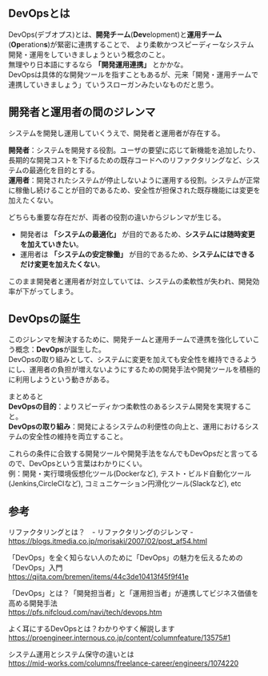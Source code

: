 ## DevOpsとは
DevOps(デブオプス)とは、**開発チーム**(**Dev**elopment)と**運用チーム**(**Op**eration**s**)が緊密に連携することで、
より柔軟かつスピーディーなシステム開発・運用をしていきましょうという概念のこと。  
無理やり日本語にするなら **「開発運用連携」** とかかな。  
DevOpsは具体的な開発ツールを指すこともあるが、元来「開発・運用チームで連携していきましょう」ていうスローガンみたいなものだと思う。


## 開発者と運用者の間のジレンマ
システムを開発し運用していくうえで、開発者と運用者が存在する。

**開発者**：システムを開発する役割。ユーザの要望に応じて新機能を追加したり、長期的な開発コストを下げるための既存コードへのリファクタリングなど、システムの最適化を目的とする。  
**運用者**：開発されたシステムが停止しないように運用する役割。システムが正常に稼働し続けることが目的であるため、安全性が担保された既存機能には変更を加えたくない。

どちらも重要な存在だが、両者の役割の違いからジレンマが生じる。  
- 開発者は **「システムの最適化」** が目的であるため、**システムには随時変更を加えていきたい**。  
- 運用者は **「システムの安定稼働」** が目的であるため、**システムにはできるだけ変更を加えたくない**。

このまま開発者と運用者が対立していては、システムの柔軟性が失われ、開発効率が下がってしまう。

## DevOpsの誕生
このジレンマを解決するために、開発チームと運用チームで連携を強化していこう概念：**DevOps**が誕生した。  
DevOpsの取り組みとして、システムに変更を加えても安全性を維持できるようにし、運用者の負担が増えないようにするための開発手法や開発ツールを積極的に利用しようという動きがある。

まとめると  
**DevOpsの目的**：よりスピーディかつ柔軟性のあるシステム開発を実現すること。  
**DevOpsの取り組み**：開発によるシステムの利便性の向上と、運用におけるシステムの安全性の維持を両立すること。  

これらの条件に合致する開発ツールや開発手法をなんでもDevOpsだと言ってるので、DevOpsという言葉はわかりにくい。  
例：開発・実行環境仮想化ツール(Dockerなど), テスト・ビルド自動化ツール(Jenkins,CircleCIなど), コミュニケーション円滑化ツール(Slackなど), etc


## 参考

リファクタリングとは？　- リファクタリングのジレンマ -  
https://blogs.itmedia.co.jp/morisaki/2007/02/post_af54.html

「DevOps」を全く知らない人のために「DevOps」の魅力を伝えるための「DevOps」入門  
https://qiita.com/bremen/items/44c3de10413f45f9f41e

「DevOps」とは？「開発担当者」と「運用担当者」が連携してビジネス価値を高める開発手法  
https://pfs.nifcloud.com/navi/tech/devops.htm

よく耳にするDevOpsとは？わかりやすく解説します  
https://proengineer.internous.co.jp/content/columnfeature/13575#1

システム運用とシステム保守の違いとは  
https://mid-works.com/columns/freelance-career/engineers/1074220
